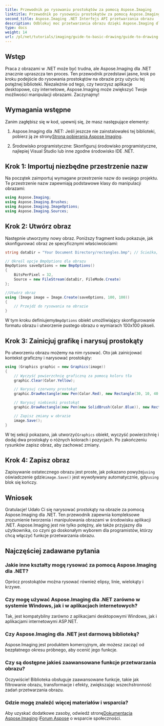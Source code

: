 ```yaml
---
title: Przewodnik po rysowaniu prostokątów za pomocą Aspose.Imaging
linktitle: Przewodnik po rysowaniu prostokątów za pomocą Aspose.Imaging
second_title: Aspose.Imaging .NET Interfejs API przetwarzania obrazu
description: Odblokuj moc przetwarzania obrazu dzięki Aspose.Imaging dla .NET w tym kompleksowym przewodniku. Dowiedz się, jak tworzyć i manipulować obrazami, skupiając się szczególnie na rysowaniu prostokątów o niestandardowych kolorach i rozmiarach.
type: docs
weight: 14
url: /pl/net/tutorials/imaging/guide-to-basic-drawing/guide-to-drawing-rectangle/
---
```

## Wstęp

Praca z obrazami w .NET może być trudna, ale Aspose.Imaging dla .NET znacznie upraszcza ten proces. Ten przewodnik przedstawi jasne, krok po kroku podejście do rysowania prostokątów na obrazie przy użyciu tej potężnej biblioteki. Niezależnie od tego, czy tworzysz aplikacje desktopowe, czy internetowe, Aspose.Imaging może zwiększyć Twoje możliwości manipulacji obrazami. Zaczynajmy!

## Wymagania wstępne

Zanim zagłębisz się w kod, upewnij się, że masz następujące elementy:

1.  Aspose.Imaging dla .NET: Jeśli jeszcze nie zainstalowałeś tej biblioteki, pobierz ją ze strony[Strona pobierania Aspose Imaging](https://releases.aspose.com/imaging/net/).

2. Środowisko programistyczne: Skonfiguruj środowisko programistyczne, najlepiej Visual Studio lub inne zgodne środowisko IDE .NET.

## Krok 1: Importuj niezbędne przestrzenie nazw

Na początek zaimportuj wymagane przestrzenie nazw do swojego projektu. Te przestrzenie nazw zapewniają podstawowe klasy do manipulacji obrazami:

```csharp
using Aspose.Imaging;
using Aspose.Imaging.Brushes;
using Aspose.Imaging.ImageOptions;
using Aspose.Imaging.Sources;
```

## Krok 2: Utwórz obraz

Następnie utworzymy nowy obraz. Poniższy fragment kodu pokazuje, jak skonfigurować obraz ze specyficznymi właściwościami:

```csharp
string dataDir = "Your Document Directory/rectangles.bmp"; // Ścieżka, pod którą zostanie zapisany obraz

// Określ opcje BmpOptions dla obrazu
BmpOptions saveOptions = new BmpOptions()
{
    BitsPerPixel = 32,
    Source = new FileStream(dataDir, FileMode.Create)
};

//Utwórz obraz
using (Image image = Image.Create(saveOptions, 100, 100))
{
    // Przejdź do rysowania na obrazie
}
```

 W tym kroku definiujemy`BmpOptions` obiekt umożliwiający skonfigurowanie formatu obrazu i utworzenie pustego obrazu o wymiarach 100x100 pikseli.

## Krok 3: Zainicjuj grafikę i narysuj prostokąty

Po utworzeniu obrazu możemy na nim rysować. Oto jak zainicjować kontekst graficzny i narysować prostokąty:

```csharp
using (Graphics graphic = new Graphics(image))
{
    // Wyczyść powierzchnię graficzną za pomocą koloru tła
    graphic.Clear(Color.Yellow);

    // Narysuj czerwony prostokąt
    graphic.DrawRectangle(new Pen(Color.Red), new Rectangle(30, 10, 40, 80));

    // Narysuj niebieski prostokąt
    graphic.DrawRectangle(new Pen(new SolidBrush(Color.Blue)), new Rectangle(10, 30, 80, 40));

    // Zapisz zmiany w obrazie
    image.Save();
}
```

 W tej sekcji pokazano, jak utworzyć`Graphics` obiekt, wyczyść powierzchnię i dodaj dwa prostokąty o różnych kolorach i pozycjach. Po zakończeniu rysunków zapisz obraz, aby zachować zmiany.

## Krok 4: Zapisz obraz

 Zapisywanie ostatecznego obrazu jest proste, jak pokazano powyżej`using` oświadczenie gdzie`image.Save()` jest wywoływany automatycznie, gdy`using` blok się kończy.

## Wniosek

Gratulacje! Udało Ci się narysować prostokąty na obrazie za pomocą Aspose.Imaging dla .NET. Ten przewodnik zapewnia kompleksowe zrozumienie tworzenia i manipulowania obrazami w środowisku aplikacji .NET. Aspose.Imaging jest nie tylko potężny, ale także przyjazny dla użytkownika, co czyni go doskonałym wyborem dla programistów, którzy chcą włączyć funkcje przetwarzania obrazu.

## Najczęściej zadawane pytania

### Jakie inne kształty mogę rysować za pomocą Aspose.Imaging dla .NET?
Oprócz prostokątów można rysować również elipsy, linie, wielokąty i krzywe.

### Czy mogę używać Aspose.Imaging dla .NET zarówno w systemie Windows, jak i w aplikacjach internetowych?
Tak, jest kompatybilny zarówno z aplikacjami desktopowymi Windows, jak i aplikacjami internetowymi ASP.NET.

### Czy Aspose.Imaging dla .NET jest darmową biblioteką?
Aspose.Imaging jest produktem komercyjnym, ale możesz zacząć od bezpłatnego okresu próbnego, aby ocenić jego funkcje.

### Czy są dostępne jakieś zaawansowane funkcje przetwarzania obrazu?
Oczywiście! Biblioteka obsługuje zaawansowane funkcje, takie jak filtrowanie obrazu, transformacje i efekty, zwiększając wszechstronność zadań przetwarzania obrazu.

### Gdzie mogę znaleźć więcej materiałów i wsparcia?
 Aby uzyskać dodatkowe zasoby, odwiedź stronę[Dokumentacja Aspose.Imaging](https://reference.aspose.com/imaging/net/) i[Forum Aspose](https://forum.aspose.com/) o wsparcie społeczności.
